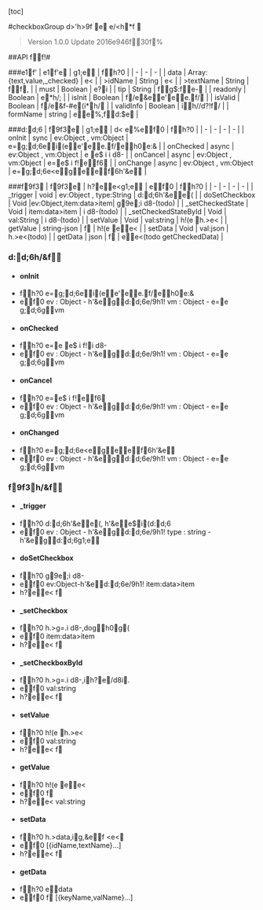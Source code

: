 [toc]

#checkboxGroup d>'h>9f
e e/<h*f 
> Version 1.0.0
> Update 2016e946f30f%

##API ff!#

###e1f '
| e1f 'e
 | g1;e | fh?0 |
| - | - | - |
| data | Array:{text,value,_checked} | e < |
| >idName | String |  e < |
| >textName | String | ff, |
| must | Boolean | e?i 	 |
| tip | String | fg$:fe- |
| readonly | Boolean | e*h/; |
| isInit | Boolean | f/e&ee'ee.f/ |
| isValid | Boolean | f/e&f-#e(i*h/ |
| validInfo | Boolean | ih//d?!f/ |
| formName | string | ee%,fd:$e
 |

###d:d;6
| f9f3e
 | g1;e | d< e%ef0 | fh?0 |
| - | - | - | - |
| onInit | sync | ev:Object , vm:Object | e=g;d;6ei(ee'ee.f/eh0e:& |
| onChecked | async | ev:Object , vm:Object | e
e$
i 	i 	d8- |
| onCancel | async | ev:Object , vm:Object | e=e$
i 	f!ef6 |
| onChange | async | ev:Object , vm:Object | e=g;d;6e <egeef6h'&e |

###f9f3
| f9f3e
 | h?ee <g1;e | ef0 | fh?0 |
| - | - | - | - |
| _trigger | void | ev:Object , type:String | d:d;6h'&ee( |
| doSetCheckbox | Void |ev:Object,item:data>item| g9e;i 	d8-(todo) |
| _setCheckedState | Void | item:data>item | i 	d8-(todo) |
| _setCheckedStateById | Void | val:String | i 	d8-(todo) |
| setValue | Void | val:string | h!(e
h.>e < |
| getValue | string-json | f  | h!(e
ee < |
| setData | Void | val:json | h.>e <(todo) |
| getData | json | f  | ee <(todo getCheckedData) |
### d:d;6h/&f
* #### onInit
+ fh?0
e=g;d;6ei(ee'ee.f/eh0e:&
+ ef0
ev : Object - h'&egd:d;6e/9h1!
vm : Object - e=e	
g;d;6gvm

* #### onChecked
+ fh?0
e=e
e$
i 	f!i 	d8-
+ ef0
ev : Object - h'&egd:d;6e/9h1!
vm : Object - e=e	
g;d;6gvm

* #### onCancel
+ fh?0
e=e$
i 	f!ef6
+ ef0
ev : Object - h'&egd:d;6e/9h1!
vm : Object - e=e	
g;d;6gvm

* #### onChanged
+ fh?0
e=g;d;6e <egeef6h'&e
+ ef0
ev : Object - h'&egd:d;6e/9h1!
vm : Object - e=e	
g;d;6gvm



### f9f3h/&f
* #### _trigger
+ fh?0
d:d;6h'&ee(, h'&ee$i(d:d;6
+ ef0
ev : Object - h'&egd:d;6e/9h1!
type : string - h'&egd:d;6g1;e

* #### doSetCheckbox
+ fh?0
g9e;i 	d8-
+ ef0
ev:Object-h'&ed:d;6e/9h1!
item:data>item
+ h?ee <
f 
* #### _setCheckbox
+ fh?0
h.>g=.i 	d8-,dogh0g(
+ ef0
item:data>item
+ h?ee <
f 
* #### _setCheckboxById
+ fh?0
h.>g=.i 	d8-,i h?e/d8 i.
+ ef0
val:string
+ h?ee <
f 
 
* #### setValue
+ fh?0
h!(e
h.>e <
+ ef0
val:string
+ h?ee <
f 

* #### getValue
+ fh?0
h!(e
ee <
+ ef0
f 
+ h?ee <
val:string

* #### setData
+ fh?0
h.>data,i g,&ef <e<
+ ef0
 [{idName,textName}...] 
+ h?ee <
f 

* #### getData
+ fh?0
edata
+ ef0
f 
[{keyName,valName}...] 


